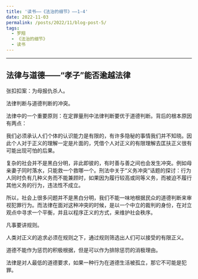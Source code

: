 ```yaml
---
title: '读书——《法治的细节》——1-4'
date: 2022-11-03
permalink: /posts/2022/11/blog-post-5/
tags:
  - 罗翔
  - 《法治的细节》
  - 读书
---
```


--------

## 法律与道德——“孝子”能否逾越法律

张扣扣案：为母报仇杀人。

法律判断与道德判断的冲突。

法律中的一个重要原则：在定罪量刑中法律判断要优于道德判断。背后的根本原因有两点：

我们必须承认人们个体的认识能力是有限的，有许多隐秘的事情我们并不知晓。因此个人对于正义的理解一定是片面的，凭借个人对正义的有限理解去匡扶正义很有可能出现可怕的后果。

复杂的社会并不是黑白分明，非此即彼的，有时善与善之间也会发生冲突。例如母亲妻子同时落水，只能救一个救哪一个。刑法中关于“义务冲突”话题的探讨：行为人同时负有几种义务而不能兼顾时，如果因为履行较高或同等义务，而被迫不履行其他义务的行为，违法性不成立。

所以，社会上很多问题并不是黑白分明，我们不能一味地根据民众的道德判断来审视犯罪行为。而法律在面对这种冲突的时候，是以一个中立的裁判的身份，在对立观点中寻求一个平衡，并且以程序正义的方式，来维护社会秩序。

凡事要讲规则。

人类对正义的追求必须在规则之下，通过规则筛选出人们可以接受的有限正义。

道德不能作为惩罚的积极根据，但是可以作为排除惩罚的消极理由。

法律是对人最低的道德要求，如果一种行为在道德生活被孤立，那它不可能是犯罪。

